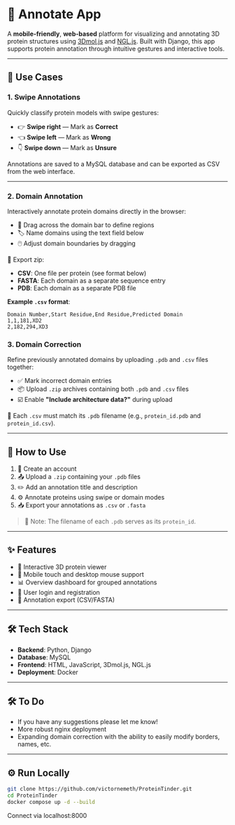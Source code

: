 # 🧬 Annotate App

A **mobile-friendly**, **web-based** platform for visualizing and annotating 3D protein structures using [3Dmol.js](https://3dmol.csb.pitt.edu/) and [NGL.js](https://www.npmjs.com/package/ngl). Built with Django, this app supports protein annotation through intuitive gestures and interactive tools.

---

## 🚀 Use Cases

### 1. **Swipe Annotations**  
Quickly classify protein models with swipe gestures:

- 👉 **Swipe right** — Mark as **Correct**  
- 👈 **Swipe left** — Mark as **Wrong**  
- 👇 **Swipe down** — Mark as **Unsure**

Annotations are saved to a MySQL database and can be exported as CSV from the web interface.

---

### 2. **Domain Annotation**  
Interactively annotate protein domains directly in the browser:

- 🎯 Drag across the domain bar to define regions  
- 🏷️ Name domains using the text field below  
- 🖱️ Adjust domain boundaries by dragging

💾 Export zip:
- **CSV**: One file per protein (see format below)
- **FASTA**: Each domain as a separate sequence entry
- **PDB**: Each domain as a separate PDB file


**Example `.csv` format**:
```csv
Domain Number,Start Residue,End Residue,Predicted Domain
1,1,181,XD2
2,182,294,XD3
```

### 3. **Domain Correction**  
Refine previously annotated domains by uploading `.pdb` and `.csv` files together:

- ✅ Mark incorrect domain entries  
- 📦 Upload `.zip` archives containing both `.pdb` and `.csv` files  
- ☑️ Enable **"Include architecture data?"** during upload

📁 Each `.csv` must match its `.pdb` filename (e.g., `protein_id.pdb` and `protein_id.csv`).

---

## 🧪 How to Use

1. 📝 Create an account  
2. 📤 Upload a `.zip` containing your `.pdb` files  
3. ✏️ Add an annotation title and description  
4. ⚙️ Annotate proteins using swipe or domain modes  
5. 📥 Export your annotations as `.csv` or `.fasta`

> 📌 Note: The filename of each `.pdb` serves as its `protein_id`.

---

## ✨ Features

- 🧬 Interactive 3D protein viewer  
- 📱 Mobile touch and desktop mouse support  
- 📊 Overview dashboard for grouped annotations  
- 🔐 User login and registration  
- 💾 Annotation export (CSV/FASTA)

---

## 🛠️ Tech Stack

- **Backend**: Python, Django  
- **Database**: MySQL  
- **Frontend**: HTML, JavaScript, 3Dmol.js, NGL.js  
- **Deployment**: Docker

---

## 🛠️ To Do

- If you have any suggestions please let me know!
- More robust nginx deployment
- Expanding domain correction with the ability to easily modify borders, names, etc.

---

## ⚙️ Run Locally

```bash
git clone https://github.com/victornemeth/ProteinTinder.git
cd ProteinTinder
docker compose up -d --build
```

Connect via localhost:8000

